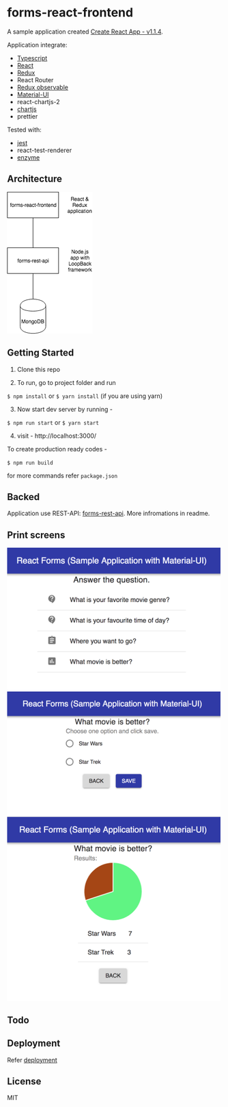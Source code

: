 # forms-react-frontend

A sample application created [Create React App - v1.1.4](https://github.com/facebookincubator/create-react-app).

Application integrate:

* [Typescript](https://www.typescriptlang.org/)
* [React](https://reactjs.org/)
* [Redux](https://redux.js.org/)
* React Router
* [Redux observable](https://redux-observable.js.org/)
* [Material-UI](https://material-ui.com/)
* react-chartjs-2
* [chartjs](https://www.chartjs.org/)
* prettier

Tested with:

* [jest](https://jestjs.io/)
* react-test-renderer
* [enzyme](https://airbnb.io/enzyme/)

## Architecture

![Forms applications architecture](https://github.com/mf256/forms-rest-api/blob/master/doc/forms-architecture.png)

## Getting Started

1. Clone this repo

2. To run, go to project folder and run

`$ npm install`
or
`$ yarn install` (if you are using yarn)

3. Now start dev server by running -

`$ npm run start`
or
`$ yarn start`

4. visit - http://localhost:3000/

To create production ready codes -

`$ npm run build`

for more commands refer `package.json`


## Backed

Application use REST-API: [forms-rest-api](https://github.com/mf256/forms-rest-api). More infromations in readme. 

## Print screens

<img src="/doc/screen1.png" alt="Screen 1" width="500">
<img src="/doc/screen2.png" alt="Screen 2" width="500">
<img src="/doc/screen3.png" alt="Screen 3" width="500">

## Todo


## Deployment

Refer [deployment](https://github.com/facebook/create-react-app/blob/master/packages/react-scripts/template/README.md#deployment)

## License

MIT

